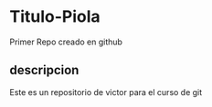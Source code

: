 # Titulo-Piola
Primer Repo creado en github

## descripcion
Este es un repositorio de victor para el curso de git
